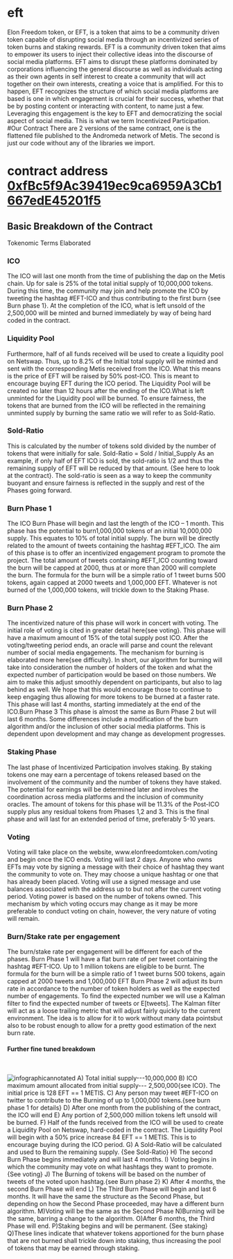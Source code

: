 # eft
Elon Freedom token, or EFT, is a token that aims to be a community driven
token capable of disrupting social media through an incentivized series of token
burns and staking rewards. EFT is a community driven token that aims to empower
its users to inject their collective ideas into the discourse of social media
platforms. EFT aims to disrupt these platforms dominated by corporations
influencing the general discourse as well as individuals acting as their own agents
in self interest to create a community that will act together on their own interests,
creating a voice that is amplified. For this to happen, EFT recognizes the structure
of which social media platforms are based is one in which engagement is crucial
for their success, whether that be by posting content or interacting with content, to
name just a few. Leveraging this engagement is the key to EFT and democratizing
the social aspect of social media. This is what we term Incentivized Participation.
#Our Contract
There are 2 versions of the same contract, one is the flattened file published to the Andromeda network of Metis. The second is just our code without any of the libraries we import. 
# contract address <a href="https://andromeda-explorer.metis.io/address/0xfBc5f9Ac39419ec9ca6959A3Cb1667edE45201f5">0xfBc5f9Ac39419ec9ca6959A3Cb1667edE45201f5</a>

<h2>Basic Breakdown of the Contract</h2>
Tokenomic Terms Elaborated
<h3>ICO</h3>
The ICO will last one month from the time of publishing the dap on the Metis
chain. Up for sale is 25% of the total initial supply of 10,000,000 tokens. During
this time, the community may join and help promote the ICO by tweeting the
hashtag #EFT-ICO and thus contributing to the first burn {see Burn phase 1}. At
the completion of the ICO, what is left unsold of the 2,500,000 will be minted and
burned immediately by way of being hard coded in the contract.
<h3>Liquidity Pool</h3>
Furthermore, half of all funds received will be used to create a liquidity pool on
Netswap. Thus, up to 8.2% of the Initial total supply will be minted and sent with
the corresponding Metis received from the ICO. What this means is the price of
EFT will be raised by 50% post-ICO. This is meant to encourage buying EFT
during the ICO period. The Liquidity Pool will be created no later than 12 hours
after the ending of the ICO.What is left unminted for the Liquidity pool will be burned. To ensure fairness, the
tokens that are burned from the ICO will be reflected in the remaining unminted
supply by burning the same ratio we will refer to as Sold-Ratio.
<h3>Sold-Ratio</h3>
This is calculated by the number of tokens sold divided by the number of tokens
that were initially for sale.
Sold-Ratio = Sold / Initial_Supply
As an example, if only half of EFT ICO is sold, the sold-ratio is 1/2 and thus the
remaining supply of EFT will be reduced by that amount. {See here to look at the
contract}. The sold-ratio is seen as a way to keep the community buoyant and
ensure fairness is reflected in the supply and rest of the Phases going forward.
<h3>Burn Phase 1</h3>
The ICO Burn Phase will begin and last the length of the ICO – 1 month. This
phase has the potential to burn1,000,000 tokens of an initial 10,000,000 supply.
This equates to 10% of total initial supply. The burn will be directly related to the
amount of tweets containing the hashtag #EFT_ICO. The aim of this phase is to
offer an incentivized engagement program to promote the project. The total
amount of tweets containing #EFT_ICO counting toward the burn will be capped
at 2000, thus at or more than 2000 will complete the burn. The formula for the
burn will be a simple ratio of 1 tweet burns 500 tokens, again capped at 2000
tweets and 1,000,000 EFT. Whatever is not burned of the 1,000,000 tokens, will
trickle down to the Staking Phase.
<h3>Burn Phase 2</h3>
The incentivized nature of this phase will work in concert with voting. The initial
role of voting is cited in greater detail here{see voting}. This phase will have a
maximum amount of 15% of the total supply post ICO. After the voting/tweeting
period ends, an oracle will parse and count the relevant number of social media
engagements. The mechanism for burning is elaborated more here{see difficulty}.
In short, our algorithm for burning will take into consideration the number of
holders of the token and what the expected number of participation would be based
on those numbers. We aim to make this adjust smoothly dependent on participants,
but also to lag behind as well. We hope that this would encourage those to
continue to keep engaging thus allowing for more tokens to be burned at a faster
rate. This phase will last 4 months, starting immediately at the end of the ICO.Burn Phase 3
This phase is almost the same as Burn Phase 2 but will last 6 months. Some
differences include a modification of the burn algorithm and/or the inclusion of
other social media platforms. This is dependent upon development and may change
as development progresses.
<h3>Staking Phase</h3>
The last phase of Incentivized Participation involves staking. By staking tokens
one may earn a percentage of tokens released based on the involvement of the
community and the number of tokens they have staked. The potential for earnings
will be determined later and involves the coordination across media platforms and
the inclusion of community oracles. The amount of tokens for this phase will be
11.3% of the Post-ICO supply plus any residual tokens from Phases 1,2 and 3. This
is the final phase and will last for an extended period of time, preferably 5-10
years.
<h3>Voting</h3>
Voting will take place on the website, www.elonfreedomtoken.com/voting and
begin once the ICO ends. Voting will last 2 days. Anyone who owns EFTs may
vote by signing a message with their choice of hashtag they want the community to
vote on. They may choose a unique hashtag or one that has already been placed.
Voting will use a signed message and use balances associated with the address up
to but not after the current voting period. Voting power is based on the number of
tokens owned. This mechanism by which voting occurs may change as it may be
more preferable to conduct voting on chain, however, the very nature of voting
will remain.
<h3>Burn/Stake rate per engagement</h3>
The burn/stake rate per engagement will be different for each of the phases.
Burn Phase 1 will have a flat burn rate of per tweet containing the hashtag
#EFT-ICO. Up to 1 million tokens are eligible to be burnt. The formula for the
burn will be a simple ratio of 1 tweet burns 500 tokens, again capped at 2000
tweets and 1,000,000 EFT
Burn Phase 2 will adjust its burn rate in accordance to the number of token holders
as well as the expected number of engagements. To find the expected number we
will use a Kalman filter to find the expected number of tweets or E[tweets]. The
Kalman filter will act as a loose trailing metric that will adjust fairly quickly to the
current environment. The idea is to allow for it to work without many data pointsbut also to be robust enough to allow for a pretty good estimation of the next burn
rate.

<h4>Further fine tuned breakdown</h4>​

![infographicannotated](https://user-images.githubusercontent.com/129238833/228604719-5b4778bf-3682-4e28-9948-ffdc3ca482ad.png)
A) Total initial supply---10,000,000
B) ICO maximum amount allocated from initial supply--- 2,500,000{see
ICO}. The initial price is 128 EFT == 1 METIS.
C) Any person may tweet #EFT-ICO on twitter to contribute to the
Burning of up to 1,000,000 tokens.{see burn phase 1 for details}
D) After one month from the publishing of the contract, the ICO will
end
E) Any portion of 2,500,000 million tokens left unsold will be
burned.
F) Half of the funds received from the ICO will be used to create a
Liquidity Pool on Netswap, hard-coded in the contract. The Liquidity
Pool will begin with a 50% price increase 84 EFT == 1 METIS. This is to
encourage buying during the ICO period.
G) A Sold-Ratio will be calculated and used to Burn the remaining
supply. {See Sold-Ratio}
H) The second Burn Phase begins immediately and will last 4 months.
I) Voting begins in which the community may vote on what hashtags
they want to promote.{See voting}
J) The Burning of tokens will be based on the number of tweets of
the voted upon hashtag.{see Burn phase 2}
K) After 4 months, the second Burn Phase will end
L) The Third Burn Phase will begin and last 6 months. It will have
the same the structure as the Second Phase, but depending on how the
Second Phase proceeded, may have a different burn algorithm.
M)Voting will be the same as the Second Phase
N)Burning will be the same, barring a change to the algorithm.
O)After 6 months, the Third Phase will end.
P)Staking begins and will be permanent. {See staking}
Q)These lines indicate that whatever tokens apportioned for the burn
phase that are not burned shall trickle down into staking, thus
increasing the pool of tokens that may be earned through staking.
